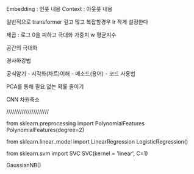 Embedding : 인풋 내용
Context : 아웃풋 내용

일반적으로 transformer 깊고 많고 복잡할경우 lr 작게 설정한다


제곱 : 
로그 0을 피하고 극대화
가중치 w 
평균지수 


공간의 극대화

경사하강법


공식암기 - 시각화(차트)이해 - 메소드(용어) - 코드 사용법

PCA를 통해 필요 없는 확률 줄이기

CNN 차원축소


//////////////////////

from sklearn.preprocessing import PolynomialFeatures
PolynomialFeatures(degree=2)

from sklearn.linear_model import LinearRegression
LogisticRegression()

from sklearn.svm import SVC
SVC(kernel = 'linear', C=1)


GaussianNB()